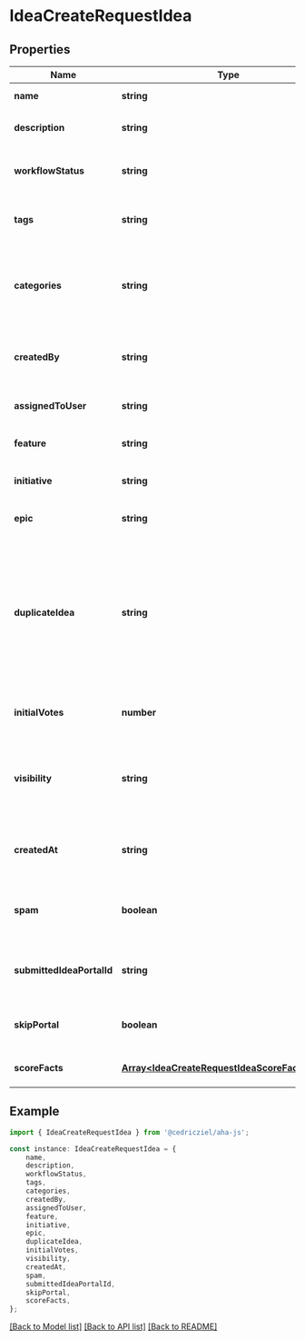 # IdeaCreateRequestIdea


## Properties

Name | Type | Description | Notes
------------ | ------------- | ------------- | -------------
**name** | **string** | Name of the idea | [default to undefined]
**description** | **string** | Description of the idea — may include HTML formatting. | [optional] [default to undefined]
**workflowStatus** | **string** | Status of the idea — must be a valid status for the selected product.  | [optional] [default to undefined]
**tags** | **string** | Tags to add to the idea. Multiple tags must be separated by commas.  | [optional] [default to undefined]
**categories** | **string** | Names of any existing categories the idea should be assigned to. Multiple categories must be separated by commas.  | [optional] [default to undefined]
**createdBy** | **string** | Email address of user who created the idea — does not need to be an Aha! user email.  | [default to undefined]
**assignedToUser** | **string** | Email address of user that is assigned the idea. | [optional] [default to undefined]
**feature** | **string** | Name or ID of the feature that the idea was promoted to | [optional] [default to undefined]
**initiative** | **string** | Name or ID of the initiative that the idea was promoted to | [optional] [default to undefined]
**epic** | **string** | Name or ID of the epic that the idea was promoted to | [optional] [default to undefined]
**duplicateIdea** | **string** | Idea ID or key for an idea which this idea duplicates. Setting this value will merge this idea into the provided idea ID; setting it to a null or blank value will unmerge this idea. Note that in the API response, this attribute is called duplicate_of.  | [optional] [default to undefined]
**initialVotes** | **number** | Number of votes to seed the vote count with when importing from other systems  | [optional] [default to undefined]
**visibility** | **string** | Initial visibility of the idea (aha, creator, employee, employee_or_creator, creator_organization, or public - aha is the default)  | [optional] [default to undefined]
**createdAt** | **string** | Date of idea creation. In UTC timezone with format YYYY-MM-DD or YYYY-MM-DD HH:MM:SS.  | [optional] [default to undefined]
**spam** | **boolean** | Whether the idea is considered spam. Must be \&#39;true\&#39; or \&#39;false\&#39; | [optional] [default to undefined]
**submittedIdeaPortalId** | **string** | Numeric ID of the ideas portal. We strongly suggest you set this if the creator is an idea user.  | [optional] [default to undefined]
**skipPortal** | **boolean** | If true, the idea will not be submitted to any portal. Default is false.  | [optional] [default to undefined]
**scoreFacts** | [**Array&lt;IdeaCreateRequestIdeaScoreFactsInner&gt;**](IdeaCreateRequestIdeaScoreFactsInner.md) | Score facts for the idea | [optional] [default to undefined]

## Example

```typescript
import { IdeaCreateRequestIdea } from '@cedricziel/aha-js';

const instance: IdeaCreateRequestIdea = {
    name,
    description,
    workflowStatus,
    tags,
    categories,
    createdBy,
    assignedToUser,
    feature,
    initiative,
    epic,
    duplicateIdea,
    initialVotes,
    visibility,
    createdAt,
    spam,
    submittedIdeaPortalId,
    skipPortal,
    scoreFacts,
};
```

[[Back to Model list]](../README.md#documentation-for-models) [[Back to API list]](../README.md#documentation-for-api-endpoints) [[Back to README]](../README.md)
